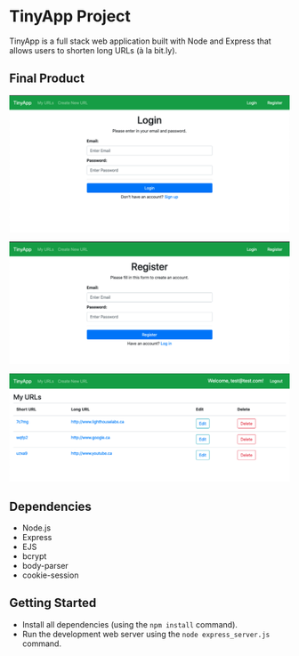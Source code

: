 # TinyApp Project

TinyApp is a full stack web application built with Node and Express that allows users to shorten long URLs (à la bit.ly).

## Final Product

!["Login Page"](https://github.com/ya-ser/tinyapp/blob/master/docs/login-page.png)

!["Registration Page"](https://github.com/ya-ser/tinyapp/blob/master/docs/register-page.png)

!["URLs Page"](https://github.com/ya-ser/tinyapp/blob/master/docs/urls-page.png)

## Dependencies

- Node.js
- Express
- EJS
- bcrypt
- body-parser
- cookie-session

## Getting Started

- Install all dependencies (using the `npm install` command).
- Run the development web server using the `node express_server.js` command.